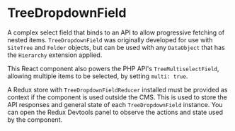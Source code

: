 # TreeDropdownField

A complex select field that binds to an API to allow progressive fetching of nested items. `TreeDropdownField` was
originally developed for use with `SiteTree` and `Folder` objects, but can be used with any `DataObject` that has the
`Hierarchy` extension applied.

This React component also powers the PHP API's `TreeMultiselectField`, allowing multiple items to be selected, by
setting `multi: true`.

A Redux store with `TreeDropdownFieldReducer` installed must be provided as context if the component is used outside
the CMS. This is used to store the API responses and general state of each `TreeDropdownField` instance. You can open
the Redux Devtools panel to observe the actions and state used by the component.
